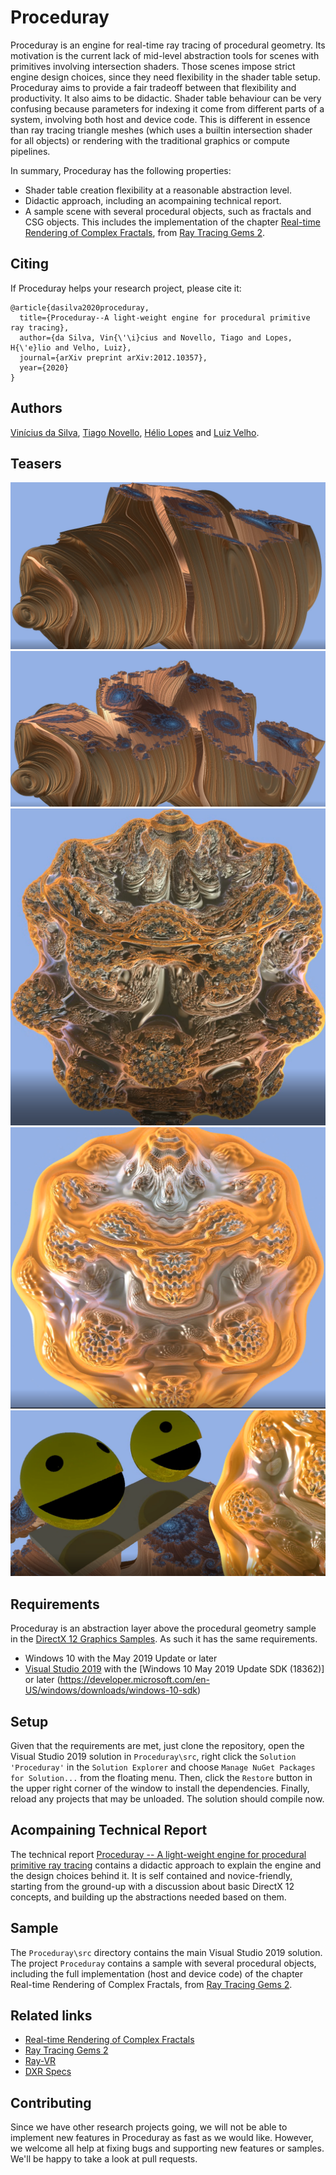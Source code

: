 
# Proceduray

Proceduray is an engine for real-time ray tracing of procedural geometry. Its motivation is the current lack of mid-level abstraction tools for scenes with primitives involving intersection shaders. Those scenes impose strict engine design choices, since they need flexibility in the shader table setup. Proceduray aims to provide a fair tradeoff between that flexibility and productivity. It also aims to be didactic. Shader table behaviour can be very confusing because parameters for indexing it come from different parts of a system, involving both host and device code. This is different in essence than ray tracing triangle meshes (which uses a builtin intersection shader for all objects) or rendering with the traditional graphics or compute pipelines.

In summary, Proceduray has the following properties:

* Shader table creation flexibility at a reasonable abstraction level.
* Didactic approach, including an acompaining technical report.
* A sample scene with several procedural objects, such as fractals and CSG objects. This includes the implementation of the chapter [Real-time Rendering of Complex Fractals](https://github.com/dsilvavinicius/realtime_rendering_of_complex_fractals), from [Ray Tracing Gems 2](https://developer.nvidia.com/blog/ray-tracing-gems-ii-available-august-4th/).

## Citing

If Proceduray helps your research project, please cite it:

```
@article{dasilva2020proceduray,
  title={Proceduray--A light-weight engine for procedural primitive ray tracing},
  author={da Silva, Vin{\'\i}cius and Novello, Tiago and Lopes, H{\'e}lio and Velho, Luiz},
  journal={arXiv preprint arXiv:2012.10357},
  year={2020}
}
```

## Authors

[Vinícius da Silva](http://dsilvavinicius.github.io), [Tiago Novello](https://sites.google.com/site/tiagonovellodebrito), [Hélio Lopes](http://www-di.inf.puc-rio.br/~lopes) and [Luiz Velho](http://lvelho.impa.br/).

## Teasers

![](figs/julia1.png "Julia Set 1")
![](figs/julia2.png "Julia Set 2")
![](figs/mandel1.png "Mandelbulb 1")
![](figs/mandel2.png "Mandelbulb 2")
![](figs/procedural_scene.png "Procedural Scene")

## Requirements

Proceduray is an abstraction layer above the procedural geometry sample in the [DirectX 12 Graphics Samples](https://github.com/microsoft/DirectX-Graphics-Samples). As such it has the same requirements.

* Windows 10 with the May 2019 Update or later
* [Visual Studio 2019](https://www.visualstudio.com/) with the [Windows 10 May 2019 Update SDK (18362)] or later (https://developer.microsoft.com/en-US/windows/downloads/windows-10-sdk)

## Setup

Given that the requirements are met, just clone the repository, open the Visual Studio 2019 solution in `Proceduray\src`, right click the `Solution 'Proceduray'` in the `Solution Explorer` and choose `Manage NuGet Packages for Solution...` from the floating menu. Then, click the `Restore` button in the upper right corner of the window to install the dependencies. Finally, reload any projects that may be unloaded. The solution should compile now.

## Acompaining Technical Report

The technical report [Proceduray -- A light-weight engine for procedural primitive ray tracing](https://arxiv.org/abs/2012.10357) contains a didactic approach to explain the engine and the design choices behind it. It is self contained and novice-friendly, starting from the ground-up with a discussion about basic DirectX 12 concepts, and building up the abstractions needed based on them.

## Sample

The `Proceduray\src` directory contains the main Visual Studio 2019 solution. The project `Proceduray` contains a sample with several procedural objects, including the full implementation (host and device code) of the chapter Real-time Rendering of Complex Fractals, from [Ray Tracing Gems 2](https://developer.nvidia.com/blog/ray-tracing-gems-ii-available-august-4th/).

## Related links
* [Real-time Rendering of Complex Fractals](https://github.com/dsilvavinicius/realtime_rendering_of_complex_fractals)
* [Ray Tracing Gems 2](https://developer.nvidia.com/blog/ray-tracing-gems-ii-available-august-4th/)
* [Ray-VR](https://www.visgraf.impa.br/ray-vr/)
* [DXR Specs](https://microsoft.github.io/DirectX-Specs/d3d/Raytracing.html)

## Contributing

Since we have other research projects going, we will not be able to implement new features in Proceduray as fast as we would like. However, we welcome all help at fixing bugs and supporting new features or samples.  We'll be happy to take a look at pull requests.
